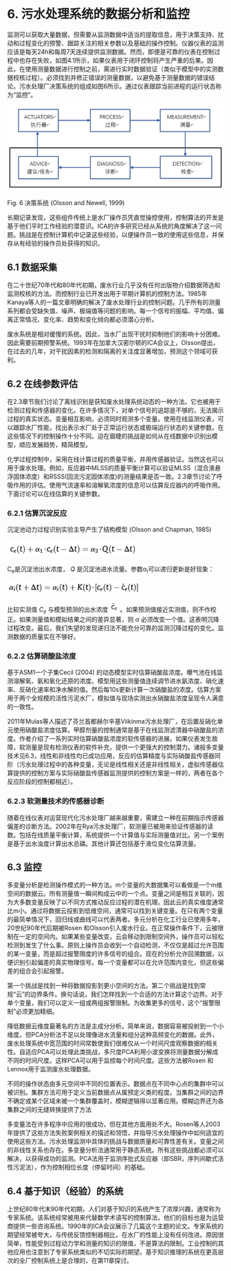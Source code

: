 # 6. 污水处理系统的数据分析和监控
监测可以获取大量数据，但需要从监测数据中适当的提取信息，用于决策支持、扰动和过程变化的预警、跟踪关注的相关参数以及基础的操作控制。仪器仪表的监测应该是每天24h和每周7天连续提供监测数据。然而，即便是可靠的仪表在控制过程中也存在失败，如图4.1所示，如果仪表用于闭环控制将产生严重的后果。因此，在使用测量数据进行控制之前，需进行实时数据验证（类似于模型中的实测数据校核过程）。必须找到并修正错误的测量数据，以避免基于测量数据的错误结论。污水处理厂决策系统的组成如图6所示。通过仪表跟踪当前进程的运行状态称为“监控”。

![Fig. 6](fig1.png)

Fig. 6 决策系统 (Olsson and Newell, 1999)

长期记录发现，这些组件传统上是水厂操作员凭直觉操控使用，控制算法的开发是基于他们平时工作经验的潜意识。ICA的许多研究已经从系统的角度解决了这一问题。挑战是在控制计算机中记录这些经验，以便操作员一致的使用这些信息，并保存从有经验的操作员处获得的知识。

## 6.1 数据采集
在二十世纪70年代和80年代初期，废水行业几乎没有任何出版物介绍数据筛选和监测校核的方法。而控制行业已开发出用于早期计算机的控制方法。1985年Kanaya等人的一篇文章明确的解决了废水处理行业的控制问题。几乎所有的测量系列都会受缺失值、噪声、极端值等问题的影响。每一个信号的振幅、平均值、偏离正常情况、变化率、趋势和变化倾向都必须潜心分析。

废水系统是相对缓慢的系统。因此，当水厂出现干扰时抑制他们的影响十分困难。因此需要前期预警系统。1993年在加拿大汉密尔顿的ICA会议上，Olsson提出，在过去的几年，对干扰因素的检测和隔离的关注度显著增加，预测这个领域可获利。

## 6.2 在线参数评估
在2.3章节我们讨论了离线识别是获知废水处理系统动态的一种方法。它也被用于检测过程和传感器的变化。在许多情况下，对单个信号的追踪是不够的，无法揭示过程的真实状态。变量相互影响，必须同时观测多个变量。使用在线监测仪表，可以跟踪水厂性能，找出表示水厂处于正常运行状态或极端运行状态的关键参数。在这些情况下的控制操作十分不同。迫在眉睫的挑战是如何从在线数据中识别出模型，顺应发展趋势，精简模型。

化学过程控制中，采用在线计算过程的质量平衡，并用传感器验证。当然这也可以用于废水处理。例如，反应器中MLSS的质量平衡计算可以验证MLSS（混合液悬浮固体浓度）和RSSS(回流污泥固体浓度)的测量结果是否一致。2.3章节讨论了呼吸作用的评估。使用气流速率和溶解氧浓度的信息可以估算反应器内的呼吸作用。下面讨论可以在线估算的关键参数。

### 6.2.1 估算沉淀反应
沉淀池动力过程识别实验主导产生了结构模型 (Olsson and Chapman, 1985)

![eq1](eq1.png)

 C<sub>e</sub>是沉淀池出水浓度， _Q_ 是沉淀池进水流量。参数α<sub>i</sub>可以递归更新是好现象：

![eq2](eq2.png)

比较实测值 _C<sub>e</sub>_ 与模型预测的出水浓度 ![eq3](ep3.JPG) 。如果预测值接近实测值，则不作校正。如果测量值和模拟结果之间的差异显著，则 _α_ 必须改变一个值。这表明沉降过程改变。最后，我们失望的发现递归法不能充分可靠的监测沉降过程的变化。监测数据的质量实在不够好。

### 6.2.2 估算硝酸盐浓度
基于ASM1一个子集Cecil (2004) 的动态模型实时估算硝酸盐浓度。曝气池在线监测溶解氧、氨和氧化还原的浓度。模型用这些测量值连续调节进水氨浓度、硝化速率、反硝化速率和净水解的值。然后每10s更新计算一次硝酸盐的浓度。估算方案用于两个全规模的活性污泥水厂，模拟值与现场实测出水硝酸盐浓度呈现令人满意的一致性。

2011年Mulas等人描述了芬兰首都赫尔辛基Viikinma污水处理厂，在后置反硝化单元使用硝酸盐浓度估算。甲醇剂量的控制通常是基于在线监测滤清器中硝酸盐的浓度。作者介绍了一系列实时估算硝酸盐浓度的软传感器的进展。如果仪表发生故障，软测量是现有检测仪表的软件补充，提供一个更强大的控制潜力。诸般多变量技术见6.3，线性和非线性均已成功应用，反应的估算精度与实际硝酸盐传感器同阶（污水处理过程中的各种变量，无论是线性相关还是非线性相关，虚拟传感器估算提供的控制方案与实际硝酸盐传感器监测提供的控制方案是一样的，两者在各个反应阶段的控制都相近）。

### 6.2.3 软测量技术的传感器诊断
随着在线仪表对运营现代化污水处理厂越来越重要，需建立一种在前期指示传感器偏差的诊断方法。2002年在Rya污水处理厂，软测量已被用来验证传感器的读数。包括在线质量平衡计算，系统提供一个计算值与实际测量值对比。另一个案例是基于出水浊度计算出水总磷。其他计算还包括基于液位变化估算流量。

## 6.3 监控
多变量分析是检测操作模式的一种方法。m个变量的大数据集可以看做是一个m维空间的数据云。所有测量值一瞬间构成云中的一个点。变量之间是相互关联的，因为大多数变量反映了以不同方式推动反应过程的潜在机理。因此云的真实维度通常比m小。通过将数据云投影到低维空间，通常可以找到关键变量。在只有两个变量的最简单情况下，回归线或曲线可以代表两者。多元分析在化工行业已使用多年，20世纪90年代后期被Rosen 和Olsson引入废水行业。在正常操作条件下，云被限制在一定的空间内。如果某些变量改变，云会移动到限制空间外，操作员可以轻松检测到发生了什么事。原则上操作员会收到一个自动检测，不仅仅是超过允许范围的某一变量，而是超过报警限度的许多信号的组合。现在的分析允许回溯数据，以便识别引起偏差的真实物理信号。每一个变量都可以在允许范围内变化，但这些偏差的组合会引起报警。

第一个挑战是找到一种将数据投影到更小空间的方法。第二个挑战是找到常规“云”的边界条件。换句话说，我们怎样找到一个合适的方法计算这个边界。对于单个变量，我们可以定义一组或两组报警限制。为收集更多的信号，这个“报警限制”必须更加精细。

降低数据云维度最著名的方法是主成分分析。简单来说，数据容易被投射到一个小维度。但PCA分析法不足以处理像进水流量和组分这种高频变化的数据。此外，废水处理系统中宽范围的时间常数使我们很难仅从一个时间尺度观察数据的相关性。自适应PCA可以处理此类挑战，多尺度PCA利用小波变换将测量数据分解成不同的时间尺度。这样PCA可以用于监控每个时间尺度。这些方法被Rosen 和Lennox用于监测废水处理数据。

不同的操作状态由多元空间中不同的位置表示。数据点在不同中心点的集群中可以被识别。集群方法可用于定义当前数据点从属预定义类的程度。当集群之间的边界不确定或某个区域未被一个集群覆盖时，模糊逻辑得以显著应用。模糊边界还为各集群之间的无缝转换提供了方法

多变量法在许多程序中应用的很成功，但在其他方面用处不大。Rosen等人2003年提供了这些方法失败案例相关的描述和领悟，并指导污水处理操作中如何适宜的使用这些方法。污水处理监测中具体的挑战与数据质量和可靠性差有关。变量之间的非线性关系也存在。多变量分析法通常用于静态系统。所有这些挑战都必须可以解决，以获得成功的监测。PCA法用于监测序批式反应器（即SBR，序列间歇式活性污泥法），作为控制相位长度（停留时间）的基础。

## 6.4 基于知识（经验）的系统
上世纪80年代末90年代初期，人们对基于知识的系统产生了浓厚兴趣，通常称为专家系统。该系统经常被用来代替数学术语写的控制算法，他们的目标也是为运营商提供一些咨询系统。1990年的ICA会议展示了几篇这个主题的论文。专家系统的期望经常被夸大，与传统反馈控制器相比，在水厂的性能上没有任何改进。原因很简单，性能受到过程动力学和测量的知识的限值，不是算法的限制。工业控制的其他应用也注意到了专家系统类似的不切实际的期望。基于知识推理的系统在更高层次的全厂控制系统上是合理的，在第11章探讨。
